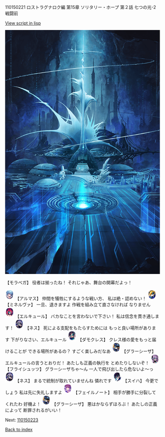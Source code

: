 110150221 ロストラグナロク編 第15章 ソリタリー・ホープ 第２話 七つの光-2 戦闘前

[View script in lisp](../scripts/110150221.txt)

![profound_nolight.png](../images/backgrounds/profound_nolight.png)

【モラベガ】
役者は揃ったね！
それじゃあ、舞台の開幕だよっ！

<img src="../images/units/3103811.png" alt="3103811.png" height="34"/>
【アルマス】
仲間を犠牲にするような戦い方、
私は絶・認めない！

<img src="../images/units/3302519.png" alt="3302519.png" height="34"/>
【ミネルヴァ】
一旦、退きますよ
作戦を組み立て直さなければ
なりません

<img src="../images/units/3202519.png" alt="3202519.png" height="34"/>
【エルキュール】
バカなことを言わないで下さい！
私は信念を貫き通します！

<img src="../images/units/3602019.png" alt="3602019.png" height="34"/>
【ネス】
死による支配をもたらすためには
もっと良い場所があります
下がりなさい、エルキュール

<img src="../images/units/3103519.png" alt="3103519.png" height="34"/>
【ダモクレス】
クレス様の愛をもっと届けることが
できる場所があるの？
すごく楽しみだなあ

<img src="../images/units/3302619.png" alt="3302619.png" height="34"/>
【グラーシーザ】
エルキュールの言うとおりだ！
あたしも正義の執行を
とめたりしないぞ！

<img src="../images/units/3502719.png" alt="3502719.png" height="34"/>
【フライシュッツ】
グラーシーザちゃ～ん
一人で飛び出したら危ないよ～っ

<img src="../images/units/3602019.png" alt="3602019.png" height="34"/>
【ネス】
まるで統制が取れていませんね
憐れです

<img src="../images/units/3401719.png" alt="3401719.png" height="34"/>
【スイハ】
今更でしょう
私は先に失礼しますよ

<img src="../images/units/3401911.png" alt="3401911.png" height="34"/>
【フェイルノート】
相手が勝手に分裂してくれたわ
好機よ！

<img src="../images/units/3302619.png" alt="3302619.png" height="34"/>
【グラーシーザ】
悪はかならずほろぶ！
あたしの正義によって
断罪されるがいい！

Next: [110150223](110150223.md)

[Back to index](index.md)

